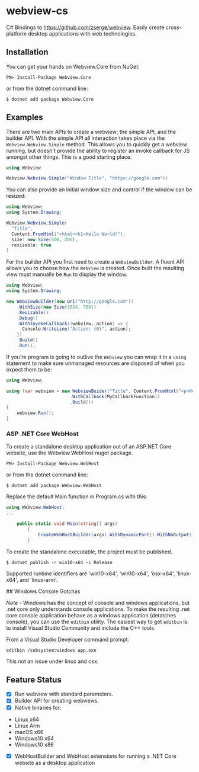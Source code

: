 # webview-cs

C# Bindings to https://github.com/zserge/webview. Easily create cross-platform desktop applications with web technologies.

## Installation

You can get your hands on Webview.Core from NuGet:

    PM> Install-Package Webview.Core

or from the dotnet command line:

    $ dotnet add package Webview.Core

## Examples

There are two main APIs to create a webview; the simple API, and the builder API. With the simple API all interaction takes place via the `Webview.Webview.Simple` method. This allows you to quickly get a webview running, but doesn't provide the ability to register an invoke callback for JS amongst other things. This is a good starting place.

```cs
using Webview

Webview.Webview.Simple("Window Title", "https://google.com"))
```

You can also provide an initial window size and control if the window can be resized:

```cs
using Webview;
using System.Drawing;

Webview.Webview.Simple(
  "Title",
  Content.FromHtml("<html><h1>Hello World!"),
  size: new Size(500, 200),
  resizable: true
)
```

For the builder API you first need to create a `WebviewBuilder`. A fluent API allows you to choose how the `Webview` is created. Once built the resulting view must manually be `Run` to display the window.

```cs
using Webview;
using System.Drawing;

new WebviewBuilder(new Uri("http://google.com"))
    .WithSize(new Size(1024, 768))
    .Resizable()
    .Debug()
    .WithInvokeCallback((webview, action) => {
      Console.WriteLine("Action: {0}", action);
    })
    .Build()
    .Run();
```

If you're program is going to outlive the `Webview` you can wrap it in a `using` statement to make sure unmanaged resources are disposed of when you expect them to be:

```cs
using Webview;

using (var webview = new WebviewBuider("Title", Content.FromHtml("<p>Hello World")
                        .WithCallback(MyCallbackFunction))
                        .Build())
{
    webview.Run();
}
```

### ASP .NET Core WebHost

To create a standalone desktop application out of an ASP.NET Core website, use the Webview.WebHost nuget package.

    PM> Install-Package Webview.WebHost

or from the dotnet command line:

    $ dotnet add package Webview.WebHost


Replace the default Main function in Program.cs with this:

```cs
using Webview.WebHost;
...

    public static void Main(string[] args)
        {
            CreateWebHostBuilder(args).WithDynamicPort().WithNoOutput().Build().RunWebview();
        }

```

To create the standalone executable, the project must be published.  

    $ dotnet publish -r win10-x64 -c Release

Supported runtime identifiers are 'win10-x64', 'win10-x64', 'osx-x64', 'linux-x64', and 'linux-arm'.

## Windows Console Gotchas

*Note* - Windows has the concept of console and windows applications, but .net core only understands console applications.  To make the resulting .net core console application behave as a windows application (detatches console), you can use the `editbin` utility. The easiest way to get `editbin` is to install Visual Studio Community and include the C++ tools.

From a Visual Studio Developer command prompt:

    editbin /subsystem:windows app.exe

This not an issue under linux and osx.

## Feature Status

 * [x] Run webview with standard parameters.
 * [x] Builder API for creating webviews.
 * [x] Native binaries for:
  * Linux x64
  * Linux Arm
  * macOS x66
  * Windows10 x64
  * Windows10 x86
 * [x] WebHostBuilder and WebHost extensions for running a .NET Core website as a desktop application
